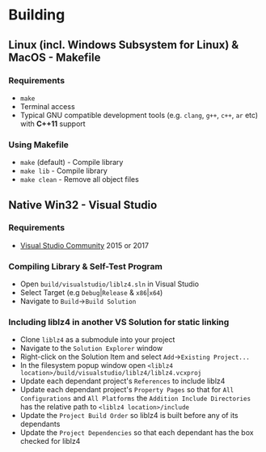 # Building
## Linux (incl. Windows Subsystem for Linux) & MacOS - Makefile
### Requirements
* `make`
* Terminal access
* Typical GNU compatible development tools (e.g. `clang`, `g++`, `c++`, `ar` etc) with __C++11__ support

### Using Makefile
* `make` (default) - Compile library
* `make lib` - Compile library
* `make clean` - Remove all object files

## Native Win32 - Visual Studio
### Requirements
* [Visual Studio Community](https://visualstudio.microsoft.com/vs/community/) 2015 or 2017

### Compiling Library & Self-Test Program
* Open `build/visualstudio/liblz4.sln` in Visual Studio
* Select Target (e.g `Debug`|`Release` & `x86`|`x64`)
* Navigate to `Build`->`Build Solution`

### Including liblz4 in another VS Solution for static linking
* Clone `liblz4` as a submodule into your project
* Navigate to the `Solution Explorer` window
* Right-click on the Solution Item and select `Add`->`Existing Project...`
* In the filesystem popup window open `<liblz4 location>/build/visualstudio/liblz4/liblz4.vcxproj`
* Update each dependant project's `References` to include liblz4
* Update each dependant project's `Property Pages` so that for `All Configurations` and `All Platforms` the `Addition Include Directories` has the relative path to `<liblz4 location>/include`
* Update the `Project Build Order` so liblz4 is built before any of its dependants
* Update the `Project Dependencies` so that each dependant has the box checked for liblz4
